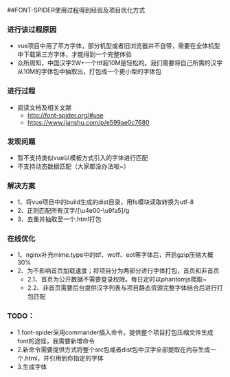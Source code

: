 ##FONT-SPIDER使用过程得到经验及项目优化方式
 ### 进行该过程原因
  - vue项目中用了苹方字体，部分机型或者旧浏览器并不自带，需要在全体机型中下载第三方字体，才能得到一个完整体验
  - 众所周知，中国汉字2W+一个ttf超10M是轻松的。我们需要将自己所需的汉字从10M的字体包中抽取出，打包成一个更小型的字体包
 
 ### 进行过程
  - 阅读文档及相关文献
    - http://font-spider.org/#use
    - https://www.jianshu.com/p/e599ae0c7680
 
 ### 发现问题
  - 暂不支持类似vue以模板方式引入的字体进行匹配
  - 不支持动态数据匹配（大家都没办法啦~）

 ### 解决方案
  - 1、将vue项目中的build生成的dist目录，用fs模块读取转换为utf-8
  - 2、正则匹配所有汉字/[\u4e00-\u9fa5]/g
  - 3、去重并抽取至一个.html打包

 ### 在线优化
  - 1、nginx补充mime.type中的ttf、woff、eot等字体后，开启gzip压缩大概30%
  - 2、为不影响首页加载速度；将项目分为两部分进行字体打包，首页和非首页
    - 2.1、首页为公开数据不需要登录权限。每日定时以phantomjs爬取~
    - 2.2、非首页需要后台提供汉字列表与项目静态资源完整字体结合后进行打包匹配
    
 ### TODO：
  - 1.font-spider采用commander插入命令，提供整个项目打包压缩文件生成font的途径，我需要新增命令
  - 2.新命令需要提供方式将整个src包或者dist包中汉字全部提取在内存生成一个.html，并引用到你指定的字体
  - 3.生成字体
